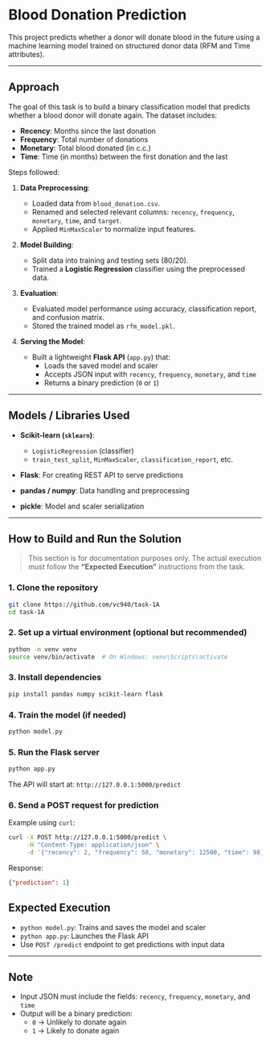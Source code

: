 # Blood Donation Prediction

This project predicts whether a donor will donate blood in the future using a machine learning model trained on structured donor data (RFM and Time attributes).

---

## Approach

The goal of this task is to build a binary classification model that predicts whether a blood donor will donate again. The dataset includes:

- **Recency**: Months since the last donation  
- **Frequency**: Total number of donations  
- **Monetary**: Total blood donated (in c.c.)  
- **Time**: Time (in months) between the first donation and the last

Steps followed:

1. **Data Preprocessing**:
   - Loaded data from `blood_donation.csv`.
   - Renamed and selected relevant columns: `recency`, `frequency`, `monetary`, `time`, and `target`.
   - Applied `MinMaxScaler` to normalize input features.

2. **Model Building**:
   - Split data into training and testing sets (80/20).
   - Trained a **Logistic Regression** classifier using the preprocessed data.

3. **Evaluation**:
   - Evaluated model performance using accuracy, classification report, and confusion matrix.
   - Stored the trained model as `rfm_model.pkl`.

4. **Serving the Model**:
   - Built a lightweight **Flask API** (`app.py`) that:
     - Loads the saved model and scaler
     - Accepts JSON input with `recency`, `frequency`, `monetary`, and `time`
     - Returns a binary prediction (`0` or `1`)

---

## Models / Libraries Used

- **Scikit-learn (`sklearn`)**:
  - `LogisticRegression` (classifier)
  - `train_test_split`, `MinMaxScaler`, `classification_report`, etc.

- **Flask**: For creating REST API to serve predictions

- **pandas / numpy**: Data handling and preprocessing

- **pickle**: Model and scaler serialization

---

## How to Build and Run the Solution

> This section is for documentation purposes only. The actual execution must follow the **“Expected Execution”** instructions from the task.

### 1. Clone the repository

```bash
git clone https://github.com/vc940/task-1A
cd task-1A
```
### 2. Set up a virtual environment (optional but recommended)

```bash
python -m venv venv
source venv/bin/activate  # On Windows: venv\Scripts\activate
```

### 3. Install dependencies

```bash
pip install pandas numpy scikit-learn flask
```
### 4. Train the model (if needed)

```bash
python model.py
```

### 5. Run the Flask server

```bash
python app.py
```
The API will start at: `http://127.0.0.1:5000/predict`

### 6. Send a POST request for prediction
Example using `curl`:

```bash
curl -X POST http://127.0.0.1:5000/predict \
     -H "Content-Type: application/json" \
     -d '{"recency": 2, "frequency": 50, "monetary": 12500, "time": 98}'
```

Response:
```json
{"prediction": 1}
```

## Expected Execution

- `python model.py`: Trains and saves the model and scaler  
- `python app.py`: Launches the Flask API  
- Use `POST /predict` endpoint to get predictions with input data

---

## Note

- Input JSON must include the fields: `recency`, `frequency`, `monetary`, and `time`
- Output will be a binary prediction:
  - `0` → Unlikely to donate again  
  - `1` → Likely to donate again
